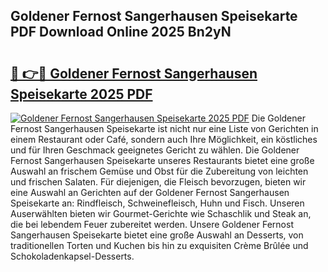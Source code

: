 ## Goldener Fernost Sangerhausen Speisekarte PDF Download Online 2025 Bn2yN

# <h2><a href="http://gcccl2u.nevu.top/?p=Goldener+Fernost+Sangerhausen+Speisekarte">🔗 👉🔴 Goldener Fernost Sangerhausen Speisekarte 2025 PDF</a></h2>

[![Goldener Fernost Sangerhausen Speisekarte 2025 PDF](https://i.imgur.com/dBaPXMq.png)](http://gcccl2u.nevu.top/?p=Goldener+Fernost+Sangerhausen+Speisekarte)
Die Goldener Fernost Sangerhausen Speisekarte ist nicht nur eine Liste von Gerichten in einem Restaurant oder Café, sondern auch Ihre Möglichkeit, ein köstliches und für Ihren Geschmack geeignetes Gericht zu wählen. Die Goldener Fernost Sangerhausen Speisekarte unseres Restaurants bietet eine große Auswahl an frischem Gemüse und Obst für die Zubereitung von leichten und frischen Salaten. Für diejenigen, die Fleisch bevorzugen, bieten wir eine Auswahl an Gerichten auf der Goldener Fernost Sangerhausen Speisekarte an: Rindfleisch, Schweinefleisch, Huhn und Fisch. Unseren Auserwählten bieten wir Gourmet-Gerichte wie Schaschlik und Steak an, die bei lebendem Feuer zubereitet werden. Unsere Goldener Fernost Sangerhausen Speisekarte bietet eine große Auswahl an Desserts, von traditionellen Torten und Kuchen bis hin zu exquisiten Crème Brûlée und Schokoladenkapsel-Desserts.
